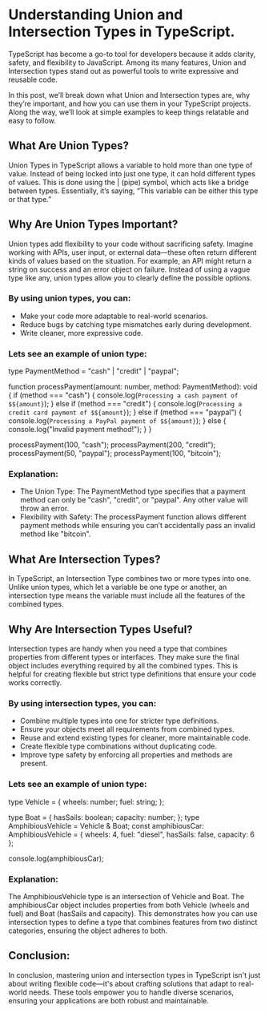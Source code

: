 # Understanding Union and Intersection Types in     TypeScript.

TypeScript has become a go-to tool for developers because it adds clarity, safety, and flexibility to JavaScript. Among its many features, Union and Intersection types stand out as powerful tools to write expressive and reusable code.

In this post, we’ll break down what Union and Intersection types are, why they’re important, and how you can use them in your TypeScript projects. Along the way, we’ll look at simple examples to keep things relatable and easy to follow.



## What Are Union Types?
Union Types in TypeScript allows a variable to hold more than one type of value. Instead of being locked into just one type, it can hold different types of values. This is done using the | (pipe) symbol, which acts like a bridge between types. Essentially, it’s saying, “This variable can be either this type or that type.”


## Why Are Union Types Important?
Union types add flexibility to your code without sacrificing safety. Imagine working with APIs, user input, or external data—these often return different kinds of values based on the situation. For example, an API might return a string on success and an error object on failure. Instead of using a vague type like any, union types allow you to clearly define the possible options.


### By using union types, you can:
- Make your code more adaptable to real-world scenarios.
- Reduce bugs by catching type mismatches early during development.
- Write cleaner, more expressive code.


### Lets see an example of union type:
type PaymentMethod = "cash" | "credit" | "paypal";

function processPayment(amount: number, method: PaymentMethod): void {
  if (method === "cash") {
    console.log(`Processing a cash payment of $${amount}`);
  } else if (method === "credit") {
    console.log(`Processing a credit card payment of $${amount}`);
  } else if (method === "paypal") {
    console.log(`Processing a PayPal payment of $${amount}`);
  } else {
    console.log("Invalid payment method!");
  }
}

processPayment(100, "cash"); 
processPayment(200, "credit"); 
processPayment(50, "paypal"); 
processPayment(100, "bitcoin"); 


### Explanation:
- The Union Type: The PaymentMethod type specifies that a payment method can only be "cash", "credit", or "paypal". Any other value will throw an error.
- Flexibility with Safety: The processPayment function allows different payment methods while ensuring you can’t accidentally pass an invalid method like "bitcoin".





## What Are Intersection Types?
In TypeScript, an Intersection Type combines two or more types into one. Unlike union types, which let a variable be one type or another, an intersection type means the variable must include all the features of the combined types.


## Why Are Intersection Types Useful?
Intersection types are handy when you need a type that combines properties from different types or interfaces. They make sure the final object includes everything required by all the combined types. This is helpful for creating flexible but strict type definitions that ensure your code works correctly.


### By using intersection types, you can:
- Combine multiple types into one for stricter type definitions.
- Ensure your objects meet all requirements from combined types.
- Reuse and extend existing types for cleaner, more maintainable code.
- Create flexible type combinations without duplicating code.
- Improve type safety by enforcing all properties and methods are present.



### Lets see an example of union type:
type Vehicle = {
  wheels: number;
  fuel: string;
};

type Boat = {
  hasSails: boolean;
  capacity: number;
};
type AmphibiousVehicle = Vehicle & Boat;
const amphibiousCar: AmphibiousVehicle = {
  wheels: 4,
  fuel: "diesel",
  hasSails: false,
  capacity: 6
};

console.log(amphibiousCar);

### Explanation:
The AmphibiousVehicle type is an intersection of Vehicle and Boat.
The amphibiousCar object includes properties from both Vehicle (wheels and fuel) and Boat (hasSails and capacity).
This demonstrates how you can use intersection types to define a type that combines features from two distinct categories, ensuring the object adheres to both.



## Conclusion:
In conclusion, mastering union and intersection types in TypeScript isn't just about writing flexible code—it's about crafting solutions that adapt to real-world needs. These tools empower you to handle diverse scenarios, ensuring your applications are both robust and maintainable.